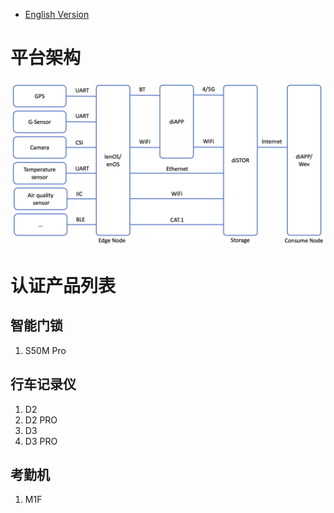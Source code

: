 * [English Version](./README.md)

# 平台架构
![Frameword of OpenDPC](Framework.png "Framework")

# 认证产品列表
## 智能门锁
1. S50M Pro
## 行车记录仪
1. D2  
2. D2 PRO
3. D3
4. D3 PRO  
## 考勤机
1. M1F
